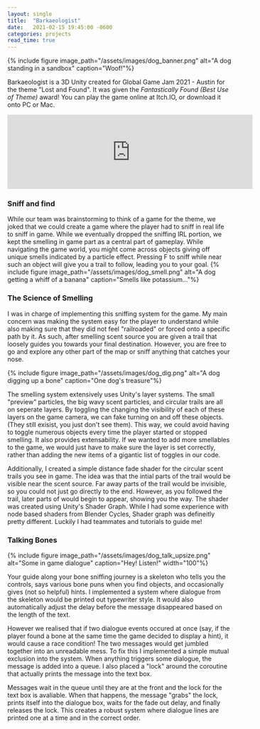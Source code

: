 ```yaml
---
layout: single
title:  "Barkaeologist"
date:   2021-02-15 19:45:00 -0600
categories: projects
read_time: true
---
```

{% include figure image_path="/assets/images/dog_banner.png" alt="A dog standing in a sandbox" caption="Woof!"%}

Barkaeologist is a 3D Unity created for Global Game Jam 2021 - Austin for the theme "Lost and Found". 
It was given the *Fantastically Found (Best Use of Theme)* award!
You can play the game online at Itch.IO, or download it onto PC or Mac. 
<iframe src="https://itch.io/embed/902924" width="552" height="167" frameborder="0"><a href="https://schwizzlers.itch.io/barkaeologist">BARK!-AEOLOGIST by schwizzlers, Midaki, TheWubOne, Dane Byrd, John Harger, Neepsy, almostelle</a></iframe>

### Sniff and find

While our team was brainstorming to think of a game for the theme, we joked that we could create a game where the player had to sniff in real life to sniff
in game. While we eventually dropped the sniffing IRL portion, we kept the smelling in game part as a central part of gameplay.
While navigating the game world, you might come across objects giving off unique smells indicated by a particle effect.
Pressing F to sniff while near such an object will give you a trail to follow, leading you to your goal.
{% include figure image_path="/assets/images/dog_smell.png" alt="A dog getting a whiff of a banana" caption="Smells like potassium..."%}

### The Science of Smelling

I was in charge of implementing this sniffing system for the game. My main concern was making the system easy for the player to understand
while also making sure that they did not feel "railroaded" or forced onto a specific path by it. As such, after smelling scent source you are given
a trail that loosely guides you towards your final destination. However, you are free to go and explore any other part of the map or sniff anything that catches your nose.

{% include figure image_path="/assets/images/dog_dig.png" alt="A dog digging up a bone" caption="One dog's treasure"%}

The smelling system extensively uses Unity's layer systems. The small "preview" particles, the big wavy scent particles, and circular trails are all on seperate layers. 
By toggling the changing the visibility of each of these layers on the game camera, we can fake turning on and off these objects. (They still exisist, you just don't see them).
This way, we could avoid having to toggle numerous objects every time the player started or stopped smelling. It also provides extensability. If we wanted to add more
smellables to the game, we would just have to make sure the layer is set correctly, rather than adding the new items of a gigantic list of toggles in our code.
  
Additionally, I created a simple distance fade shader for the circular scent trails you see in game. The idea was that the intial parts of the trail
would be visible near the scent source. Far away parts of the trail would be invisible, so you could not just go directly to the end. However, as you
followed the trail, later parts of would begin to appear, showing you the way. The shader was created using Unity's Shader Graph. While I had some experience with
node based shaders from Blender Cycles, Shader graph was defineitly pretty different. Luckily I had teammates and tutorials to guide me!

### Talking Bones

{% include figure image_path="/assets/images/dog_talk_upsize.png" alt="Some in game dialogue" caption="Hey! Listen!" width="100"%}

Your guide along your bone sniffing journey is a skeleton who tells you the controls, says various bone puns when you find objects, and occasionally gives
(not so helpful) hints. I implemented a system where dialogue from the skeleton would be printed out typewriter style. It would also
automatically adjust the delay before the message disappeared based on the length of the text.
  
However we realised that if two dialogue events occured at once (say, if the player found a bone at the same time the game decided to 
display a hint), it would cause a race condition! The two messages would get jumbled together into an unreadable mess. To fix this I implemented a simple
mutual exclusion into the system. When anything triggers some dialogue, the message is added into a queue. I also placed a "lock" around the coroutine that actually
prints the message into the text box.
  
Messages wait in the queue until they are at the front and the lock for the text box is avaliable. When that happens,
the message "grabs" the lock, prints itself into the dialogue box, waits for the fade out delay, and finally releases the lock.
This creates a robust system where dialogue lines are printed one at a time and in the correct order.

 


